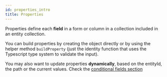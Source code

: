 ```yaml
---
id: properties_intro
title: Properties
---
```


Properties define each **field** in a form or column in a collection included in an
entity collection. 

You can build properties by creating the object directly or by
using the helper method `buildProperty` (just the identity function that uses
the Typescript type system to validate the input).

You may also want to update properties **dynamically**, based on the entityId, the
path or the current values. Check
the [conditional fields section](conditional_fields.md)

